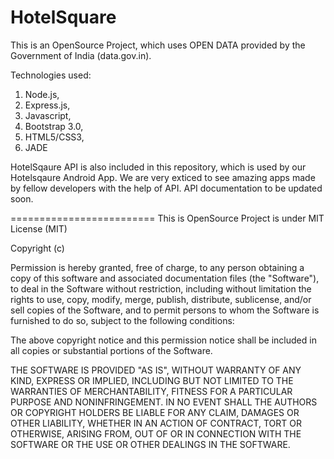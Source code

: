 HotelSquare
========================
This is an OpenSource Project, which uses OPEN DATA provided by the Government of India (data.gov.in). 

Technologies used:
1. Node.js,
2. Express.js,
2. Javascript,
3. Bootstrap 3.0,
4. HTML5/CSS3,
5. JADE

HotelSqaure API is also included in this repository, which is used by our Hotelsqaure Android App. 
We are very exticed to see amazing apps made by fellow developers with the help of API.
API documentation to be updated soon.



=========================
This is OpenSource Project is under MIT License (MIT)

Copyright (c) <year> <copyright holders>

Permission is hereby granted, free of charge, to any person obtaining a copy
of this software and associated documentation files (the "Software"), to deal
in the Software without restriction, including without limitation the rights
to use, copy, modify, merge, publish, distribute, sublicense, and/or sell
copies of the Software, and to permit persons to whom the Software is
furnished to do so, subject to the following conditions:

The above copyright notice and this permission notice shall be included in
all copies or substantial portions of the Software.

THE SOFTWARE IS PROVIDED "AS IS", WITHOUT WARRANTY OF ANY KIND, EXPRESS OR
IMPLIED, INCLUDING BUT NOT LIMITED TO THE WARRANTIES OF MERCHANTABILITY,
FITNESS FOR A PARTICULAR PURPOSE AND NONINFRINGEMENT. IN NO EVENT SHALL THE
AUTHORS OR COPYRIGHT HOLDERS BE LIABLE FOR ANY CLAIM, DAMAGES OR OTHER
LIABILITY, WHETHER IN AN ACTION OF CONTRACT, TORT OR OTHERWISE, ARISING FROM,
OUT OF OR IN CONNECTION WITH THE SOFTWARE OR THE USE OR OTHER DEALINGS IN
THE SOFTWARE.
